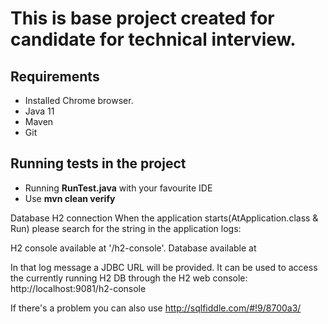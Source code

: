 # This is base project created for candidate for technical interview.

## Requirements
- Installed Chrome browser.
- Java 11
- Maven
- Git

## Running tests in the project

- Running **RunTest.java** with your favourite IDE
- Use **mvn clean verify**

Database H2 connection
When the application starts(AtApplication.class & Run) please search for the string in the application logs:

H2 console available at '/h2-console'. Database available at

In that log message a JDBC URL will be provided. It can be used to access the currently running H2 DB through the H2 web console: http://localhost:9081/h2-console

If there's a problem you can also use http://sqlfiddle.com/#!9/8700a3/